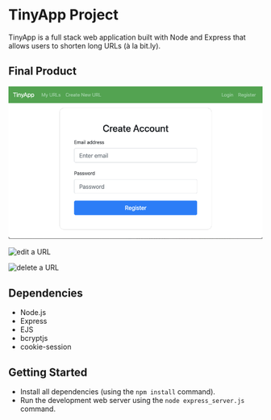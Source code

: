 # TinyApp Project

TinyApp is a full stack web application built with Node and Express that allows users to shorten long URLs (à la bit.ly).

## Final Product

![register page](public/images/register.png)

![edit a URL](https://media4.giphy.com/media/D4Czv7qV1fTkK24nru/giphy.gif?cid=790b761126f660eeead03d967701f06f3f4b18876af554f8&rid=giphy.gif&ct=g)

![delete a URL](https://media3.giphy.com/media/CTlYtuUjS1UOy9dhhM/giphy.gif?cid=790b7611b464c985c3ff8e4d6a175bfc5dce191af1baf1b4&rid=giphy.gif&ct=g)

## Dependencies

- Node.js
- Express
- EJS
- bcryptjs
- cookie-session

## Getting Started

- Install all dependencies (using the `npm install` command).
- Run the development web server using the `node express_server.js` command.